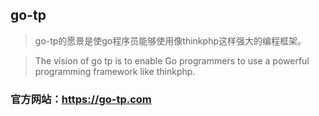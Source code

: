 ## go-tp 
> go-tp的愿景是使go程序员能够使用像thinkphp这样强大的编程框架。

> The vision of go tp is to enable Go programmers to use a powerful programming framework like thinkphp.


### 官方网站：https://go-tp.com


